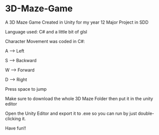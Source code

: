 # 3D-Maze-Game
A 3D Maze Game Created in Unity for my year 12 Major Project in SDD

Language used: C# and a little bit of glsl

Character Movement was coded in C#:

A --> Left

S --> Backward

W --> Forward

D --> Right

Press space to jump

Make sure to download the whole 3D Maze Folder then put it in the unity editor

Open the Unity Editor and export it to .exe so you can run by just double-clicking it.

Have fun!!
